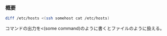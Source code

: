 ### 概要
```bash
diff /etc/hosts <(ssh somehost cat /etc/hosts)
```
コマンドの出力を<(some command)のように書くとファイルのように扱える。
